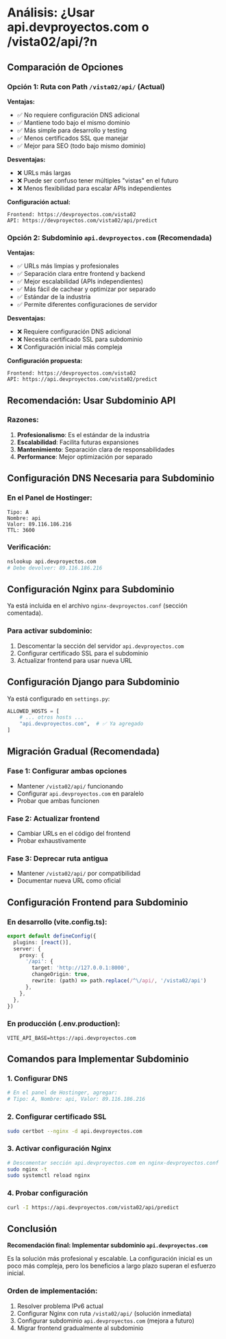# Análisis: ¿Usar api.devproyectos.com o /vista02/api/?n
## Comparación de Opciones

### Opción 1: Ruta con Path `/vista02/api/` (Actual)

**Ventajas:**
- ✅ No requiere configuración DNS adicional
- ✅ Mantiene todo bajo el mismo dominio
- ✅ Más simple para desarrollo y testing
- ✅ Menos certificados SSL que manejar
- ✅ Mejor para SEO (todo bajo mismo dominio)

**Desventajas:**
- ❌ URLs más largas
- ❌ Puede ser confuso tener múltiples "vistas" en el futuro
- ❌ Menos flexibilidad para escalar APIs independientes

**Configuración actual:**
```
Frontend: https://devproyectos.com/vista02
API: https://devproyectos.com/vista02/api/predict
```

### Opción 2: Subdominio `api.devproyectos.com` (Recomendada)

**Ventajas:**
- ✅ URLs más limpias y profesionales
- ✅ Separación clara entre frontend y backend
- ✅ Mejor escalabilidad (APIs independientes)
- ✅ Más fácil de cachear y optimizar por separado
- ✅ Estándar de la industria
- ✅ Permite diferentes configuraciones de servidor

**Desventajas:**
- ❌ Requiere configuración DNS adicional
- ❌ Necesita certificado SSL para subdominio
- ❌ Configuración inicial más compleja

**Configuración propuesta:**
```
Frontend: https://devproyectos.com/vista02
API: https://api.devproyectos.com/vista02/predict
```

## Recomendación: Usar Subdominio API

### Razones:
1. **Profesionalismo**: Es el estándar de la industria
2. **Escalabilidad**: Facilita futuras expansiones
3. **Mantenimiento**: Separación clara de responsabilidades
4. **Performance**: Mejor optimización por separado

## Configuración DNS Necesaria para Subdominio

### En el Panel de Hostinger:
```
Tipo: A
Nombre: api
Valor: 89.116.186.216
TTL: 3600
```

### Verificación:
```bash
nslookup api.devproyectos.com
# Debe devolver: 89.116.186.216
```

## Configuración Nginx para Subdominio

Ya está incluida en el archivo `nginx-devproyectos.conf` (sección comentada).

### Para activar subdominio:
1. Descomentar la sección del servidor `api.devproyectos.com`
2. Configurar certificado SSL para el subdominio
3. Actualizar frontend para usar nueva URL

## Configuración Django para Subdominio

Ya está configurado en `settings.py`:
```python
ALLOWED_HOSTS = [
    # ... otros hosts ...
    "api.devproyectos.com",  # ✅ Ya agregado
]
```

## Migración Gradual (Recomendada)

### Fase 1: Configurar ambas opciones
- Mantener `/vista02/api/` funcionando
- Configurar `api.devproyectos.com` en paralelo
- Probar que ambas funcionen

### Fase 2: Actualizar frontend
- Cambiar URLs en el código del frontend
- Probar exhaustivamente

### Fase 3: Deprecar ruta antigua
- Mantener `/vista02/api/` por compatibilidad
- Documentar nueva URL como oficial

## Configuración Frontend para Subdominio

### En desarrollo (vite.config.ts):
```typescript
export default defineConfig({
  plugins: [react()],
  server: {
    proxy: {
      '/api': {
        target: 'http://127.0.0.1:8000',
        changeOrigin: true,
        rewrite: (path) => path.replace(/^\/api/, '/vista02/api')
      },
    },
  },
})
```

### En producción (.env.production):
```
VITE_API_BASE=https://api.devproyectos.com
```

## Comandos para Implementar Subdominio

### 1. Configurar DNS
```bash
# En el panel de Hostinger, agregar:
# Tipo: A, Nombre: api, Valor: 89.116.186.216
```

### 2. Configurar certificado SSL
```bash
sudo certbot --nginx -d api.devproyectos.com
```

### 3. Activar configuración Nginx
```bash
# Descomentar sección api.devproyectos.com en nginx-devproyectos.conf
sudo nginx -t
sudo systemctl reload nginx
```

### 4. Probar configuración
```bash
curl -I https://api.devproyectos.com/vista02/api/predict
```

## Conclusión

**Recomendación final: Implementar subdominio `api.devproyectos.com`**

Es la solución más profesional y escalable. La configuración inicial es un poco más compleja, pero los beneficios a largo plazo superan el esfuerzo inicial.

### Orden de implementación:
1. Resolver problema IPv6 actual
2. Configurar Nginx con ruta `/vista02/api/` (solución inmediata)
3. Configurar subdominio `api.devproyectos.com` (mejora a futuro)
4. Migrar frontend gradualmente al subdominio

